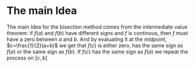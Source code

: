 # The main Idea
The main Idea for the bisection method comes from the
intermediate value theorem: if $f(a)$ and $f(b)$ have
different signs and $f$ is continous, then $f$ must
have a zero between $a$ and $b$. And by evaluating it 
at the midpoint, $c=\frac{1}{2}(a+b)$ we get that 
$f(c)$ is either zero, has the same sign as $f(a)$ or
the same sign as $f(b)$. If $f(c)$ has the same sign as
$f(a)$ we repeat the process on $[c,b]$
